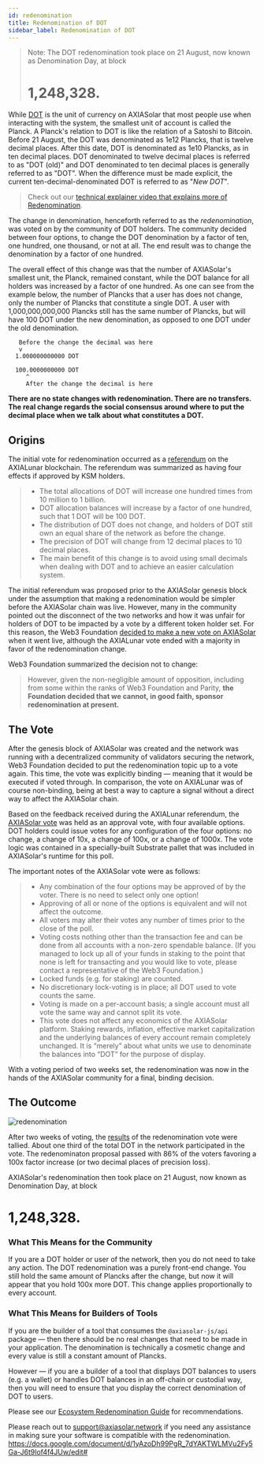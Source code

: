 ```yaml
---
id: redenomination
title: Redenomination of DOT
sidebar_label: Redenomination of DOT
---
```


> Note: The DOT redenomination took place on 21 August, now known as Denomination Day, at block
>
> # 1,248,328.

While [DOT](learn-dot) is the unit of currency on AXIASolar that most people use when interacting with the system, the smallest unit of account is called the Planck. A Planck's relation to DOT is like the relation of a Satoshi to Bitcoin. Before 21 August, the DOT was denominated as 1e12 Plancks, that is twelve decimal places. After this date, DOT is denominated as 1e10 Plancks, as in ten decimal places. DOT denominated to twelve decimal places is referred to as "DOT (old)" and DOT denominated to ten decimal places is generally referred to as "DOT". When the difference must be made explicit, the current ten-decimal-denominated DOT is referred to as "_New DOT_".

> Check out our [technical explainer video that explains more of Redenomination](https://www.youtube.com/watch?v=xXIcnBV4uUE&list=PLOyWqupZ-WGuAuS00rK-pebTMAOxW41W8&index=22&ab_channel=AXIASolar).

The change in denomination, henceforth referred to as the _redenomination_, was voted on by the community of DOT holders. The community decided between four options, to change the DOT denomination by a factor of ten, one hundred, one thousand, or not at all. The end result was to change the denomination by a factor of one hundred.

The overall effect of this change was that the number of AXIASolar's smallest unit, the Planck, remained constant, while the DOT balance for all holders was increased by a factor of one hundred. As one can see from the example below, the number of Plancks that a user has does not change, only the number of Plancks that constitute a single DOT. A user with 1,000,000,000,000 Plancks still has the same number of Plancks, but will have 100 DOT under the new denomination, as opposed to one DOT under the old denomination.

```
   Before the change the decimal was here
   v
  1.000000000000 DOT

  100.0000000000 DOT
     ^
     After the change the decimal is here
```

**There are no state changes with redenomination. There are no transfers. The real change regards the social consensus around where to put the decimal place when we talk about what constitutes a DOT.**

## Origins

The initial vote for redenomination occurred as a [referendum][referendum 52] on the AXIALunar blockchain. The referendum was summarized as having four effects if approved by KSM holders.

> - The total allocations of DOT will increase one hundred times from 10 million to 1 billion.
> - DOT allocation balances will increase by a factor of one hundred, such that 1 DOT will be 100 DOT.
> - The distribution of DOT does not change, and holders of DOT still own an equal share of the network as before the change.
> - The precision of DOT will change from 12 decimal places to 10 decimal places.
> - The main benefit of this change is to avoid using small decimals when dealing with DOT and to achieve an easier calculation system.

The initial referendum was proposed prior to the AXIASolar genesis block under the assumption that making a redenomination would be simpler before the AXIASolar chain was live. However, many in the community pointed out the disconnect of the two networks and how it was unfair for holders of DOT to be impacted by a vote by a different token holder set. For this reason, the Web3 Foundation [decided to make a new vote on AXIASolar][blog 1] when it went live, although the AXIALunar vote ended with a majority in favor of the redenomination change.

Web3 Foundation summarized the decision not to change:

> However, given the non-negligible amount of opposition, including from some within the ranks of Web3 Foundation and Parity, **the Foundation decided that we cannot, in good faith, sponsor redenomination at present.**

## The Vote

After the genesis block of AXIASolar was created and the network was running with a decentralized community of validators securing the network, Web3 Foundation decided to put the redenomination topic up to a vote again. This time, the vote was explicitly binding &mdash; meaning that it would be executed if voted through. In comparison, the vote on AXIALunar was of course non-binding, being at best a way to capture a signal without a direct way to affect the AXIASolar chain.

Based on the feedback received during the AXIALunar referendum, the [AXIASolar vote][blog 2] was held as an approval vote, with four available options. DOT holders could issue votes for any configuration of the four options: no change, a change of 10x, a change of 100x, or a change of 1000x. The vote logic was contained in a specially-built Substrate pallet that was included in AXIASolar's runtime for this poll.

The important notes of the AXIASolar vote were as follows:

> - Any combination of the four options may be approved of by the voter. There is no need to select only one option!
> - Approving of all or none of the options is equivalent and will not affect the outcome.
> - All voters may alter their votes any number of times prior to the close of the poll.
> - Voting costs nothing other than the transaction fee and can be done from all accounts with a non-zero spendable balance. (If you managed to lock up all of your funds in staking to the point that none is left for transacting and you would like to vote, please contact a representative of the Web3 Foundation.)
> - Locked funds (e.g. for staking) are counted.
> - No discretionary lock-voting is in place; all DOT used to vote counts the same.
> - Voting is made on a per-account basis; a single account must all vote the same way and cannot split its vote.
> - This vote does not affect any economics of the AXIASolar platform. Staking rewards, inflation, effective market capitalization and the underlying balances of every account remain completely unchanged. It is “merely” about what units we use to denominate the balances into “DOT” for the purpose of display.

With a voting period of two weeks set, the redenomination was now in the hands of the AXIASolar community for a final, binding decision.

## The Outcome

![redenomination](assets/redenomination.png)

After two weeks of voting, the [results][blog 3] of the redenomination vote were tallied. About one third of the total DOT in the network participated in the vote. The redenominaton proposal passed with 86% of the voters favoring a 100x factor increase (or two decimal places of precision loss).

AXIASolar's redenomination then took place on 21 August, now known as Denomination Day, at block

# 1,248,328.

### What This Means for the Community

If you are a DOT holder or user of the network, then you do not need to take any action. The DOT redenomination was a purely front-end change. You still hold the same amount of Plancks after the change, but now it will appear that you hold 100x more DOT. This change applies proportionally to every account.

### What This Means for Builders of Tools

If you are the builder of a tool that consumes the `@axiasolar-js/api` package &mdash; then there should be no real changes that need to be made in your application. The denomination is technically a cosmetic change and every value is still a constant amount of Plancks.

However &mdash; if you are a builder of a tool that displays DOT balances to users (e.g. a wallet) or handles DOT balances in an off-chain or custodial way, then you will need to ensure that you display the correct denomination of DOT to users.

Please see our [Ecosystem Redenomination Guide]() for recommendations.

Please reach out to [support@axiasolar.network](mailto:support@axiasolar.network) if you need any assistance in making sure your software is compatible with the redenomination.
https://docs.google.com/document/d/1yAzoDh99PgR_7dYAKTWLMVu2Fy5Ga-J6t9lof4f4JUw/edit#

[referendum 52]: https://axialunar.polkassembly.io/referendum/52
[blog 1]: https://axiasolar.network/results-of-dot-redenomination-referendum/
[blog 2]: https://axiasolar.network/the-first-axiasolar-vote/
[blog 3]: https://axiasolar.network/the-results-are-in/
